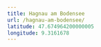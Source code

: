 ```yaml
---
title: Hagnau am Bodensee
url: /hagnau-am-bodensee/
latitude: 47.674964200000005
longitude: 9.3161678
---
```

